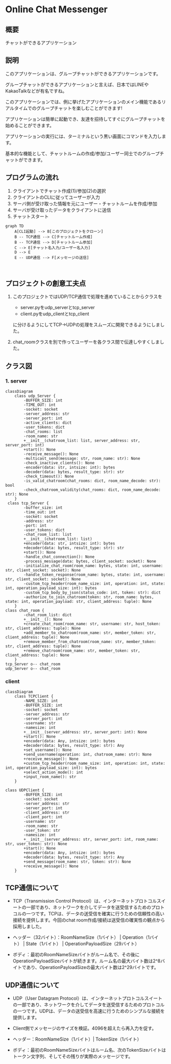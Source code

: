# Online Chat Messenger

## 概要
チャットができるアプリケーション

## 説明
このアプリケーションは、グループチャットができるアプリケーションです。

グループチャットができるアプリケーションと言えば、日本ではLINEやKakaoTalkなどが有名ですね。

このアプリケーションでは、例に挙げたアプリケーションのメイン機能であるリアルタイムでのグループチャットを楽しむことができます!

アプリケーションは簡単に起動でき、友達を招待してすぐにグループチャットを始めることができます。

アプリケーションの実行には、ターミナルという黒い画面にコマンドを入力します。

基本的な機能として、チャットルームの作成/参加/ユーザー同士でのグループチャットができます。


## プログラムの流れ

1. クライアントでチャット作成(1)/参加(2)の選択
2. クライアントのCLIに従ってユーザーが入力
3. サーバ側が受け取った情報を元にユーザー・チャットルームを作成/参加
4. サーバが受け取ったデータをクライアントに送信
5. チャットスタート

```mermaid
graph TD
    A[CLI起動] --> B[このプロジェクトをクローン]
    B -- TCP通信 --> C[チャットルーム作成]
    B -- TCP通信 --> D[チャットルーム参加]
    C --> E[チャット名入力/ユーザー名入力]
    D --> E
    E -- UDP通信 --> F[メッセージの送信]
    
    
```

## プロジェクトの創意工夫点
1. このプロジェクトではUDP/TCP通信で処理を進めていることからクラスを
   - server.pyをudp_serverとtcp_server
   - client.pyをudp_clientとtcp_client
   
   に分けるようにしてTCP→UDPの処理をスムーズに開発できるようにしました。
   
2. chat_roomクラスを別で作ってユーザーを各クラス間で伝達しやすくしました。
## クラス図

### 1. server
```mermaid
classDiagram
    class udp_Server {
        -BUFFER_SIZE: int
        -TIME_OUT: int
        -socket: socket
        -server_address: str
        -server_port: int
        -active_clients: dict
        -user_tokens: dict
        -chat_rooms: list
        -room_name: str
        +__init__(chatroom_list: list, server_address: str, server_port: int)
        +start(): None
        -receive_message(): None
        -multicast_send(message: str, room_name: str): None
        -check_inactive_clients(): None
        -encoder(data: str, intsize: int): bytes
        -decoder(data: bytes, result_type: str): str
        -check_timeout(): None
        -is_valid_chatroom(chat_rooms: dict, room_name_decode: str): bool
        -check_chatroom_validity(chat_rooms: dict, room_name_decode: str): None
    }
 class tcp_Server {
        -buffer_size: int
        -time_out: int
        -socket: socket
        -address: str
        -port: int
        -user_tokens: dict
        -chat_room_list: list
        +__init__(chatroom_list: list)
        +encoder(data: str, intsize: int): bytes
        +decoder(data: bytes, result_type: str): str
        +start(): None
        -handle_chat_connection(): None
        -process_message(data: bytes, client_socket: socket): None
        -initialize_chat_room(room_name: bytes, state: int, username: str, client_socket: socket): None
        -handle_token_response(room_name: bytes, state: int, username: str, client_socket: socket): None
        -custom_tcp_header(room_name_size: int, operation: int, state: int, operation_payload_size: int): bytes
        -custom_tcp_body_by_json(status_code: int, token: str): dict
        -authorize_to_join_chatroom(token: str, room_name: bytes, state: int, operation_payload: str, client_address: tuple): None
    }
class chat_room {
        -chat_room_list: dict
        +__init__(): None
        +create_chat_room(room_name: str, username: str, host_token: str, client_address: tuple): None
        +add_member_to_chatroom(room_name: str, member_token: str, client_address: tuple): None
        +remove_member_from_chatroom(room_name: str, member_token: str, client_address: tuple): None
        +remove_chatroom(room_name: str, member_token: str, client_address: tuple): None
    }
tcp_Server o-- chat_room
udp_Server o-- chat_room

```
### client
```mermaid
classDiagram
    class TCPClient {
        -NAME_SIZE: int
        -BUFFER_SIZE: int
        -socket: socket
        -server_address: str
        -server_port: int
        -username: str
        -namesize: int
        +__init__(server_address: str, server_port: int): None
        +start(): None
        +encoder(data: Any, intsize: int): bytes
        +decoder(data: bytes, result_type: str): Any
        +set_username(): None
        +send_username(operation: int, chatroom_name: str): None
        +receive_message(): None
        +custom_tcp_header(room_name_size: int, operation: int, state: int, operation_payload_size: int): bytes
        +select_action_mode(): int
        +input_room_name(): str
    }

class UDPClient {
        -BUFFER_SIZE: int
        -socket: socket
        -server_address: str
        -server_port: int
        -client_address: str
        -client_port: int
        -username: str
        -room_name: str
        -user_token: str
        -namesize: int
        +__init__(server_address: str, server_port: int, room_name: str, user_token: str): None
        +start(): None
        +encoder(data: Any, intsize: int): bytes
        +decoder(data: bytes, result_type: str): Any
        +send_message(room_name: str, token: str): None
        +receive_message(): None
    }

```


## TCP通信について
-  TCP（Transmission Control Protocol）は、インターネットプロトコルスイートの一部であり、ネットワークを介してデータを送受信するためのプロトコルの一つです。TCPは、データの送受信を確実に行うための信頼性の高い接続を提供します。今回のchat room作成/接続は送受信の確実性の観点から採用しました。


- ヘッダー（32バイト）：RoomNameSize（1バイト） | Operation（1バイト） | State（1バイト） | OperationPayloadSize（29バイト）
- ボディ：最初のRoomNameSizeバイトがルーム名で、その後にOperationPayloadSizeバイトが続きます。ルーム名の最大バイト数は2^8バイトであり、OperationPayloadSizeの最大バイト数は2^29バイトです。


## UDP通信について
- UDP（User Datagram Protocol）は、インターネットプロトコルスイートの一部であり、ネットワークを介してデータを送受信するためのプロトコルの一つです。UDPは、データの送受信を高速に行うためのシンプルな接続を提供します。


- Client側でメッセージのサイズを検証。4096を超えたら再入力を促す。
- ヘッダー：RoomNameSize（1バイト）| TokenSize（1バイト）
- ボディ：最初のRoomNameSizeバイトはルーム名、次のTokenSizeバイトはトークン文字列、そしてその残りが実際のメッセージです。







